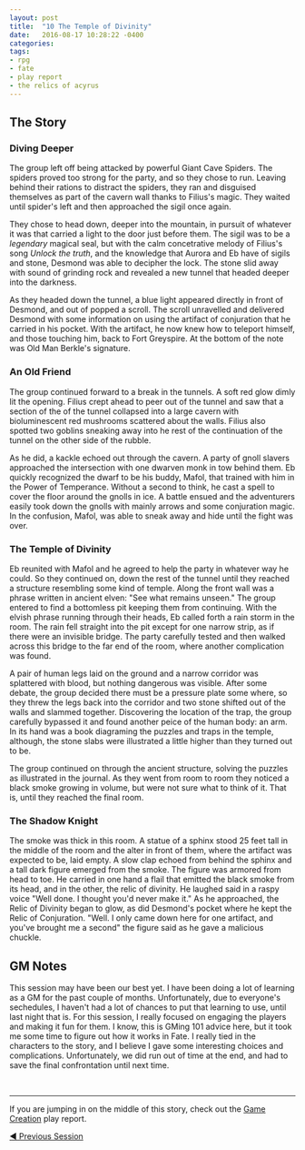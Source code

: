 ```yaml
---
layout: post
title:  "10 The Temple of Divinity"
date:   2016-08-17 10:28:22 -0400 
categories: 
tags: 
- rpg
- fate
- play report
- the relics of acyrus
---
```


## The Story

### Diving Deeper

The group left off being attacked by powerful Giant Cave Spiders. The spiders proved too
strong for the party, and so they chose to run. Leaving behind their rations to distract
the spiders, they ran and disguised themselves as part of the cavern wall thanks to 
Filius's magic. They waited until spider's left and then approached the sigil once again.
<!--more--> 

They chose to head down, deeper into the mountain, in pursuit of whatever it was that
carried a light to the door just before them. The sigil was to be a *legendary*
magical seal, but with the calm concetrative melody of Filius's song *Unlock the truth*, 
and the knowledge that Aurora and Eb have of sigils and stone, Desmond was able to decipher 
the lock. The stone slid away with sound of grinding rock and revealed a new tunnel that headed
deeper into the darkness.

As they headed down the tunnel, a blue light appeared directly in front of Desmond, and
out of popped a scroll. The scroll unravelled and delivered Desmond with some information
on using the artifact of conjuration that he carried in his pocket. With the artifact, he
now knew how to teleport himself, and those touching him, back to Fort Greyspire. At the 
bottom of the note was Old Man Berkle's signature.

### An Old Friend

The group continued forward to a break in the tunnels. A soft red glow dimly lit the
opening. Filius crept ahead to peer out of the tunnel and saw that a section of the
of the tunnel collapsed into a large cavern with bioluminescent red mushrooms scattered 
about the walls. Filius also spotted two goblins sneaking away into he rest of the 
continuation of the tunnel on the other side of the rubble. 

As he did, a kackle echoed out through the cavern. A party of gnoll slavers approached
the intersection with one dwarven monk in tow behind them. Eb quickly recognized the dwarf
to be his buddy, Mafol, that trained with him in the Power of Temperance. Without a second
to think, he cast a spell to cover the floor around the gnolls in ice. A battle ensued
and the adventurers easily took down the gnolls with mainly arrows and some conjuration
magic. In the confusion, Mafol, was able to sneak away and hide until the fight was over.

### The Temple of Divinity

Eb reunited with Mafol and he agreed to help the party in whatever way he could. So they 
continued on, down the rest of the tunnel until they reached a structure resembling some 
kind of temple. Along the front wall was a phrase written in ancient elven: "See what
remains unseen." The group entered to find a bottomless pit keeping them from continuing. 
With the elvish phrase running through their heads, Eb called forth a rain storm in the
room. The rain fell straight into the pit except for one narrow strip, as if there were 
an invisible bridge. The party carefully tested and then walked across this bridge to 
the far end of the room, where another complication was found.

A pair of human legs laid on the ground and a narrow corridor was splattered with blood,
but nothing dangerous was visible. After some debate, the group decided there must be a
pressure plate some where, so they threw the legs back into the corridor and two stone 
shifted out of the walls and slammed together. Discovering the location of the trap, the 
group carefully bypassed it and found another peice of the human body: an arm. In its hand
was a book diagraming the puzzles and traps in the temple, although, the stone slabs were 
illustrated a little higher than they turned out to be.

The group continued on through the ancient structure, solving the puzzles as illustrated
in the journal. As they went from room to room they noticed a black smoke growing in
volume, but were not sure what to think of it. That is, until they reached the final
room.

### The Shadow Knight

The smoke was thick in this room. A statue of a sphinx stood 25 feet tall in the middle 
of the room and the alter in front of them, where the artifact was expected to be, laid
empty. A slow clap echoed from behind the sphinx and a tall dark figure emerged from the
smoke. The figure was armored from head to toe. He carried in one hand a flail that 
emitted the black smoke from its head, and in the other, the relic of divinity. He laughed 
said in a raspy voice "Well done. I thought you'd never make it." As he approached, the 
Relic of Divinity began to glow, as did Desmond's pocket where he kept the Relic of 
Conjuration. "Well. I only came down here for one artifact, and you've brought me a 
second" the figure said as he gave a malicious chuckle.

## GM Notes

This session may have been our best yet. I have been doing a lot of learning as a GM for
the past couple of months. Unfortunately, due to everyone's sechedules, I haven't had
a lot of chances to put that learning to use, until last night that is. For this session,
I really focused on engaging the players and making it fun for them. I know, this is GMing
101 advice here, but it took me some time to figure out how it works in Fate. I really
tied in the characters to the story, and I believe I gave some interesting choices and 
complications. Unfortunately, we did run out of time at the end, and had to save the 
final confrontation until next time. 

<br />

---


If you are jumping in on the middle of this story, check out the 
<a href="{{site.baseurl}}/2016/05/27/setup.html">Game Creation</a> play report.<br />

<!--<a href="{{site.baseurl}}" class="right">Next Session &#9654;</a>-->
<a href="{{site.baseurl}}/rpg/blog/2016/06/23/the-forgotten-tunnels.html">&#9664; Previous Session</a>
<br />
